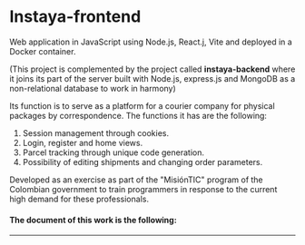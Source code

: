 # Instaya-frontend
Web application in JavaScript using Node.js, React.j, Vite and deployed in a Docker container.

(This project is complemented by the project called **instaya-backend** where it joins its part of the server built with Node.js, express.js and MongoDB as a non-relational database to work in harmony)

Its function is to serve as a platform for a courier company for physical packages by correspondence. The functions it has are the following:
  
1. Session management through cookies.
2. Login, register and home views.
3. Parcel tracking through unique code generation.
4. Possibility of editing shipments and changing order parameters.  

Developed as an exercise as part of the "MisiónTIC" program of the Colombian government to train programmers in response to the current high demand for these professionals.

#### The document of this work is the following:
 ****
